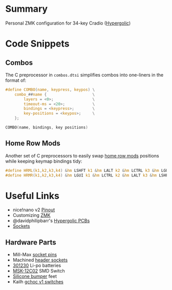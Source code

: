 # Summary
Personal ZMK configuration for 34-key Cradio ([Hypergolic](https://github.com/davidphilipbarr/hypergolic))

# Code Snippets
## Combos
The C preprocessor in `combos.dtsi` simplifies combos into one-liners in the format of:
```c
#define COMBO(name, keypress, keypos) \
    combo_##name {                    \
        layers = <0>;                 \
        timeout-ms = <20>;            \
        bindings = <keypress>;        \
        key-positions = <keypos>;     \
    };

COMBO(name, bindings, key positions)
```
## Home Row Mods
Another set of C preprocessors to easily swap [home row mods](https://precondition.github.io/home-row-mods) positions while keeping keymap bindings tidy:
```c
#define HRML(k1,k2,k3,k4) &hm LSHFT k1 &hm LALT k2 &hm LCTRL k3 &hm LGUI k4
#define HRMR(k1,k2,k3,k4) &hm LGUI k1 &hm LCTRL k2 &hm LALT k3 &hm LSHFT k4
```

# Useful Links
* nice!nano v2 [Pinout](https://nicekeyboards.com/docs/nice-nano/pinout-schematic/)
* Customizing [ZMK](https://zmk.dev/docs/customization)
* @davidphilipbarr's [Hypergolic PCBs](https://github.com/davidphilipbarr/hypergolic)
* [Sockets](https://github.com/joric/nrfmicro/wiki/Sockets)
## Hardware Parts
* Mill-Max [socket pins](https://www.digikey.com/product-detail/en/3320-0-00-15-00-00-03-0/ED1134-ND/4147392)
* Machined [header sockets](https://www.aliexpress.com/item/32852480645.html)
* [301230](https://www.aliexpress.com/item/4000336497558.html) Li-po batteries
* [MSK-12C02](https://www.aliexpress.com/item/1005001398386692.html) SMD Switch
* [Silicone bumper](https://www.aliexpress.com/item/32912066603.html) feet
* Kailh [gchoc v1 switches](https://www.aliexpress.com/item/4000907409650.html)
